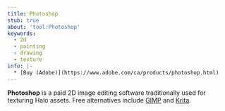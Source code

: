 ```yaml
---
title: Photoshop
stub: true
about: 'tool:Photoshop'
keywords:
  - 2d
  - painting
  - drawing
  - texture
info: |-
  * [Buy (Adobe)](https://www.adobe.com/ca/products/photoshop.html)
---
```

**Photoshop** is a paid 2D image editing software traditionally used for texturing Halo assets. Free alternatives include [GIMP](~) and [Krita](~).

